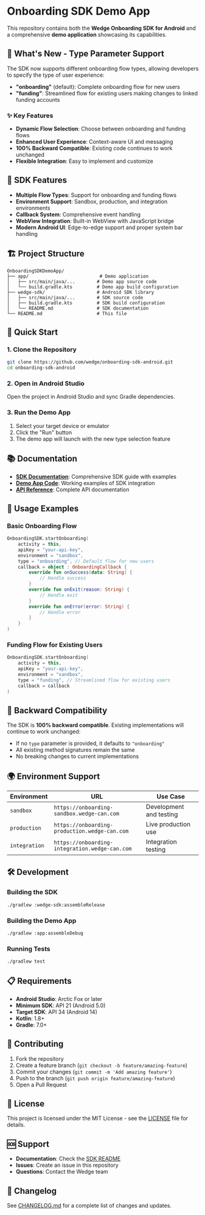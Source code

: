 # Onboarding SDK Demo App

This repository contains both the **Wedge Onboarding SDK for Android** and a comprehensive **demo application** showcasing its capabilities.

## 🚀 What's New - Type Parameter Support

The SDK now supports different onboarding flow types, allowing developers to specify the type of user experience:

- **"onboarding"** (default): Complete onboarding flow for new users
- **"funding"**: Streamlined flow for existing users making changes to linked funding accounts

### ✨ Key Features

- **Dynamic Flow Selection**: Choose between onboarding and funding flows
- **Enhanced User Experience**: Context-aware UI and messaging
- **100% Backward Compatible**: Existing code continues to work unchanged
- **Flexible Integration**: Easy to implement and customize

## 📱 SDK Features

- **Multiple Flow Types**: Support for onboarding and funding flows
- **Environment Support**: Sandbox, production, and integration environments
- **Callback System**: Comprehensive event handling
- **WebView Integration**: Built-in WebView with JavaScript bridge
- **Modern Android UI**: Edge-to-edge support and proper system bar handling

## 🏗️ Project Structure

```
OnboardingSDKDemoApp/
├── app/                          # Demo application
│   ├── src/main/java/...        # Demo app source code
│   └── build.gradle.kts         # Demo app build configuration
├── wedge-sdk/                   # Android SDK library
│   ├── src/main/java/...        # SDK source code
│   ├── build.gradle.kts         # SDK build configuration
│   └── README.md                # SDK documentation
└── README.md                    # This file
```

## 🔧 Quick Start

### 1. Clone the Repository

```bash
git clone https://github.com/wedge/onboarding-sdk-android.git
cd onboarding-sdk-android
```

### 2. Open in Android Studio

Open the project in Android Studio and sync Gradle dependencies.

### 3. Run the Demo App

1. Select your target device or emulator
2. Click the "Run" button
3. The demo app will launch with the new type selection feature

## 📚 Documentation

- **[SDK Documentation](wedge-sdk/README.md)**: Comprehensive SDK guide with examples
- **[Demo App Code](app/src/main/java/)**: Working examples of SDK integration
- **[API Reference](wedge-sdk/README.md#api-reference)**: Complete API documentation

## 🎯 Usage Examples

### Basic Onboarding Flow

```kotlin
OnboardingSDK.startOnboarding(
    activity = this,
    apiKey = "your-api-key",
    environment = "sandbox",
    type = "onboarding", // Default flow for new users
    callback = object : OnboardingCallback {
        override fun onSuccess(data: String) {
            // Handle success
        }
        override fun onExit(reason: String) {
            // Handle exit
        }
        override fun onError(error: String) {
            // Handle error
        }
    }
)
```

### Funding Flow for Existing Users

```kotlin
OnboardingSDK.startOnboarding(
    activity = this,
    apiKey = "your-api-key",
    environment = "sandbox",
    type = "funding", // Streamlined flow for existing users
    callback = callback
)
```

## 🔄 Backward Compatibility

The SDK is **100% backward compatible**. Existing implementations will continue to work unchanged:

- If no `type` parameter is provided, it defaults to `"onboarding"`
- All existing method signatures remain the same
- No breaking changes to current implementations

## 🌍 Environment Support

| Environment | URL | Use Case |
|-------------|-----|----------|
| `sandbox` | `https://onboarding-sandbox.wedge-can.com` | Development and testing |
| `production` | `https://onboarding-production.wedge-can.com` | Live production use |
| `integration` | `https://onboarding-integration.wedge-can.com` | Integration testing |

## 🛠️ Development

### Building the SDK

```bash
./gradlew :wedge-sdk:assembleRelease
```

### Building the Demo App

```bash
./gradlew :app:assembleDebug
```

### Running Tests

```bash
./gradlew test
```

## 📋 Requirements

- **Android Studio**: Arctic Fox or later
- **Minimum SDK**: API 21 (Android 5.0)
- **Target SDK**: API 34 (Android 14)
- **Kotlin**: 1.8+
- **Gradle**: 7.0+

## 🤝 Contributing

1. Fork the repository
2. Create a feature branch (`git checkout -b feature/amazing-feature`)
3. Commit your changes (`git commit -m 'Add amazing feature'`)
4. Push to the branch (`git push origin feature/amazing-feature`)
5. Open a Pull Request

## 📄 License

This project is licensed under the MIT License - see the [LICENSE](LICENSE) file for details.

## 🆘 Support

- **Documentation**: Check the [SDK README](wedge-sdk/README.md)
- **Issues**: Create an issue in this repository
- **Questions**: Contact the Wedge team

## 🔄 Changelog

See [CHANGELOG.md](CHANGELOG.md) for a complete list of changes and updates.